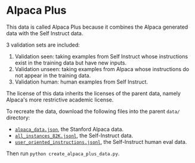 # Alpaca Plus

This data is called Alpaca Plus because it combines the Alpaca generated data
with the Self Instruct data.

3 validation sets are included:

1. Validation seen: taking examples from Self Instruct whose instructions exist in the training data but have new inputs.
2. Validation unseen: taking examples from Alpaca whose instructions do not appear in the training data.
3. Validation human: human examples from Self Instruct.

The license of this data inherits the licenses of the parent data, namely
Alpaca's more restrictive academic license.

To recreate the data, download the following files into the parent `data/`
directory:

- [`alpaca_data.json`](https://github.com/tatsu-lab/stanford_alpaca/blob/f134962/alpaca_data.json), the Stanford Alpaca data.
- [`all_instances_82K.jsonl`](https://github.com/yizhongw/self-instruct/blob/a40887b/data/gpt3_generations/batch_221203/all_instances_82K.jsonl), the Self-Instruct data.
- [`user_oriented_instructions.jsonl`](https://github.com/yizhongw/self-instruct/blob/a40887b/human_eval/user_oriented_instructions.jsonl), the Self-Instruct human eval data.

Then run `python create_alpaca_plus_data.py`.
